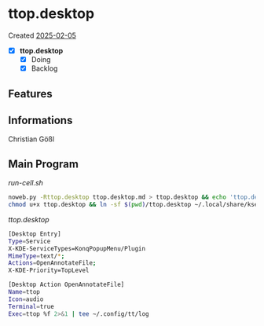 # ttop.desktop
Created [2025-02-05](2025-02-05)

- [x] **ttop.desktop**
    - [x] Doing
    - [x] Backlog

## Features



## Informations
 Christian Gößl
## Main Program


*run-cell.sh*
```bash
noweb.py -Rttop.desktop ttop.desktop.md > ttop.desktop && echo 'ttop.desktop' && date 
chmod u+x ttop.desktop && ln -sf $(pwd)/ttop.desktop ~/.local/share/kservices5/ServiceMenus/ttop.desktop && echo 'fertig'
```


*ttop.desktop*
```bash
[Desktop Entry]
Type=Service
X-KDE-ServiceTypes=KonqPopupMenu/Plugin
MimeType=text/*;
Actions=OpenAnnotateFile;
X-KDE-Priority=TopLevel

[Desktop Action OpenAnnotateFile]
Name=ttop
Icon=audio
Terminal=true
Exec=ttop %f 2>&1 | tee ~/.config/tt/log
```

